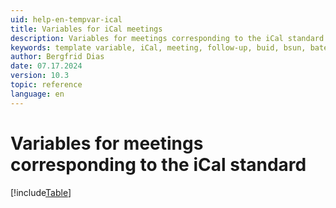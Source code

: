 ```yaml
---
uid: help-en-tempvar-ical
title: Variables for iCal meetings
description: Variables for meetings corresponding to the iCal standard
keywords: template variable, iCal, meeting, follow-up, buid, bsun, bate, burl
author: Bergfrid Dias
date: 07.17.2024
version: 10.3
topic: reference
language: en
---
```


# Variables for meetings corresponding to the iCal standard

[!include[Table](../../../../../common/includes/variable/table-ical.md)]
